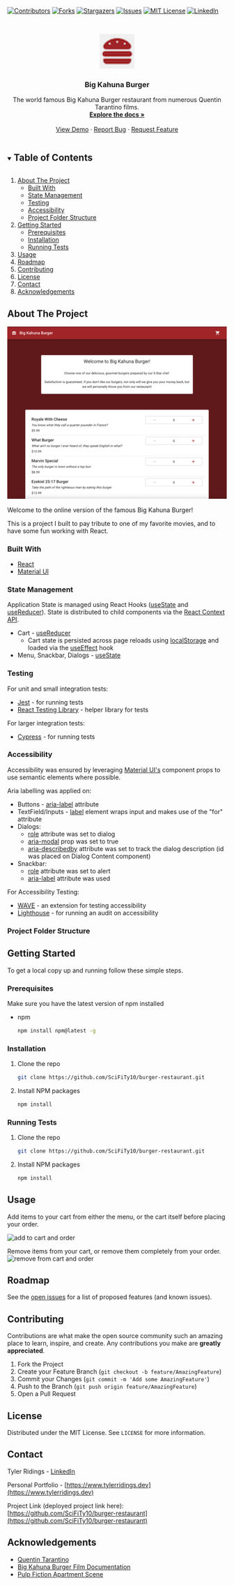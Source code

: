 <!--
*** To avoid retyping too much info. Do a search and replace for the following:
*** SciFiTy10, burger-restaurant, twitter_handle, email, Big Kahuna Burger, The world famous Big Kahuna Burger restaurant from numerous Quentin Tarantino films.
-->

<!-- PROJECT SHIELDS -->

[![Contributors][contributors-shield]][contributors-url]
[![Forks][forks-shield]][forks-url]
[![Stargazers][stars-shield]][stars-url]
[![Issues][issues-shield]][issues-url]
[![MIT License][license-shield]][license-url]
[![LinkedIn][linkedin-shield]][linkedin-url]

<!-- PROJECT LOGO -->
<br />
<p align="center">
  <a href="https://github.com/SciFiTy10/burger-restaurant">
    <img src="media/burger_logo.png" alt="Logo" width="80" height="80">
  </a>

  <h3 align="center">Big Kahuna Burger</h3>

  <p align="center">
    The world famous Big Kahuna Burger restaurant from numerous Quentin Tarantino films.
    <br />
    <a href="https://github.com/SciFiTy10/burger-restaurant"><strong>Explore the docs »</strong></a>
    <br />
    <br />
    <a href="https://github.com/SciFiTy10/burger-restaurant">View Demo</a>
    ·
    <a href="https://github.com/SciFiTy10/burger-restaurant/issues">Report Bug</a>
    ·
    <a href="https://github.com/SciFiTy10/burger-restaurant/issues">Request Feature</a>
  </p>
</p>

<!-- TABLE OF CONTENTS -->
<details open="open">
  <summary><h2 style="display: inline-block">Table of Contents</h2></summary>
  <ol>
    <li>
      <a href="#about-the-project">About The Project</a>
      <ul>
        <li><a href="#built-with">Built With</a></li>
        <li><a href="#state-management">State Management</a></li>
        <li><a href="#testing">Testing</a></li>
        <li><a href="#accessibility">Accessibility</a></li>
        <li><a href="#project-folder-structure">Project Folder Structure</a></li>
      </ul>
    </li>
    <li>
      <a href="#getting-started">Getting Started</a>
      <ul>
        <li><a href="#prerequisites">Prerequisites</a></li>
        <li><a href="#installation">Installation</a></li>
        <li><a href="#running-tests">Running Tests</a></li>
      </ul>
    </li>
    <li><a href="#usage">Usage</a></li>
    <li><a href="#roadmap">Roadmap</a></li>
    <li><a href="#contributing">Contributing</a></li>
    <li><a href="#license">License</a></li>
    <li><a href="#contact">Contact</a></li>
    <li><a href="#acknowledgements">Acknowledgements</a></li>
  </ol>
</details>

<!-- ABOUT THE PROJECT -->

## About The Project

<!--add link to main page -->
<img src="media/main_page.png" alt="main_page" >

Welcome to the online version of the famous Big Kahuna Burger!

This is a project I built to pay tribute to one of my favorite movies, and to have some fun working with React.

### Built With

- [React](https://reactjs.org)
- [Material UI](https://material-ui.com)

### State Management

Application State is managed using React Hooks ([useState](https://reactjs.org/docs/hooks-state.html) and [useReducer](https://reactjs.org/docs/hooks-reference.html#usereducer)). State is distributed to child components via the [React Context API](https://reactjs.org/docs/context.html).

- Cart - [useReducer](https://reactjs.org/docs/hooks-reference.html#usereducer)
  - Cart state is persisted across page reloads using [localStorage](https://developer.mozilla.org/en-US/docs/Web/API/Window/localStorage) and loaded via the [useEffect](https://reactjs.org/docs/hooks-effect.html) hook
- Menu, Snackbar, Dialogs - [useState](https://reactjs.org/docs/hooks-state.html)

### Testing

For unit and small integration tests:

- [Jest](https://jestjs.io/) - for running tests
- [React Testing Library](https://testing-library.com/docs/react-testing-library/intro/) - helper library for tests

For larger integration tests:

- [Cypress](https://www.cypress.io/) - for running tests

### Accessibility

Accessibility was ensured by leveraging [Material UI's](https://material-ui.com/) component props to use semantic elements where possible.

Aria labelling was applied on:

- Buttons - [aria-label](https://developer.mozilla.org/en-US/docs/Web/Accessibility/ARIA/ARIA_Techniques/Using_the_aria-label_attribute) attribute
- TextField/Inputs - [label](https://developer.mozilla.org/en-US/docs/Web/HTML/Element/label) element wraps input and makes use of the "for" attribute
- Dialogs:
  - [role](https://developer.mozilla.org/en-US/docs/Web/Accessibility/ARIA/Roles/dialog_role) attribute was set to dialog
  - [aria-modal](https://developer.mozilla.org/en-US/docs/Web/Accessibility/ARIA/Roles/dialog_role) prop was set to true
  - [aria-describedby](https://developer.mozilla.org/en-US/docs/Web/Accessibility/ARIA/Roles/dialog_role) attribute was set to track the dialog description (id was placed on Dialog Content component)
- Snackbar:
  - [role](https://developer.mozilla.org/en-US/docs/Web/Accessibility/ARIA/Roles/Alert_Role) attribute was set to alert
  - [aria-label](https://developer.mozilla.org/en-US/docs/Web/Accessibility/ARIA/ARIA_Techniques/Using_the_aria-label_attribute) attribute was used

For Accessibility Testing:

- [WAVE](https://wave.webaim.org/extension/) - an extension for testing accessibility
- [Lighthouse](https://developers.google.com/web/tools/lighthouse) - for running an audit on accessibility

### Project Folder Structure

<!-- GETTING STARTED -->

## Getting Started

To get a local copy up and running follow these simple steps.

### Prerequisites

Make sure you have the latest version of npm installed

- npm
  ```sh
  npm install npm@latest -g
  ```

### Installation

1. Clone the repo
   ```sh
   git clone https://github.com/SciFiTy10/burger-restaurant.git
   ```
2. Install NPM packages
   ```sh
   npm install
   ```

### Running Tests

1. Clone the repo
   ```sh
   git clone https://github.com/SciFiTy10/burger-restaurant.git
   ```
2. Install NPM packages
   ```sh
   npm install
   ```

<!-- USAGE EXAMPLES -->

## Usage

Add items to your cart from either the menu, or the cart itself before placing your order.

<!--add items and order -->
<img src="media/add_to_cart_and_order.gif" alt="add to cart and order" >

Remove items from your cart, or remove them completely from your order.
<img src="media/remove_from_cart_and_order.gif" alt="remove from cart and order" >

<!-- ROADMAP -->

## Roadmap

See the [open issues](https://github.com/SciFiTy10/burger-restaurant/issues) for a list of proposed features (and known issues).

<!-- CONTRIBUTING -->

## Contributing

Contributions are what make the open source community such an amazing place to learn, inspire, and create. Any contributions you make are **greatly appreciated**.

1. Fork the Project
2. Create your Feature Branch (`git checkout -b feature/AmazingFeature`)
3. Commit your Changes (`git commit -m 'Add some AmazingFeature'`)
4. Push to the Branch (`git push origin feature/AmazingFeature`)
5. Open a Pull Request

<!-- LICENSE -->

## License

Distributed under the MIT License. See `LICENSE` for more information.

<!-- CONTACT -->

## Contact

Tyler Ridings - [LinkedIn](https://www.linkedin.com/in/tyler-ridings-24804585/)

Personal Portfolio - [https://www.tylerridings.dev](https://www.tylerridings.dev)

Project Link (deployed project link here): [https://github.com/SciFiTy10/burger-restaurant](https://github.com/SciFiTy10/burger-restaurant)

<!-- ACKNOWLEDGEMENTS -->

## Acknowledgements

- [Quentin Tarantino](https://www.imdb.com/name/nm0000233/)
- [Big Kahuna Burger Film Documentation](https://en.wikipedia.org/wiki/Big_Kahuna_Burger)
- [Pulp Fiction Apartment Scene](https://www.youtube.com/watch?v=Y6YBKdmOlM8&t=357s)

<!-- MARKDOWN LINKS & IMAGES -->
<!-- https://www.markdownguide.org/basic-syntax/#reference-style-links -->

[contributors-shield]: https://img.shields.io/github/contributors/SciFiTy10/burger-restaurant.svg?style=for-the-badge
[contributors-url]: https://github.com/SciFiTy10/burger-restaurant/graphs/contributors
[forks-shield]: https://img.shields.io/github/forks/SciFiTy10/burger-restaurant.svg?style=for-the-badge
[forks-url]: https://github.com/SciFiTy10/burger-restaurant/network/members
[stars-shield]: https://img.shields.io/github/stars/SciFiTy10/burger-restaurant.svg?style=for-the-badge
[stars-url]: https://github.com/SciFiTy10/burger-restaurant/stargazers
[issues-shield]: https://img.shields.io/github/issues/SciFiTy10/burger-restaurant.svg?style=for-the-badge
[issues-url]: https://github.com/SciFiTy10/burger-restaurant/issues
[license-shield]: https://img.shields.io/github/license/SciFiTy10/burger-restaurant.svg?style=for-the-badge
[license-url]: https://github.com/SciFiTy10/burger-restaurant/LICENSE.txt
[linkedin-shield]: https://img.shields.io/badge/-LinkedIn-black.svg?style=for-the-badge&logo=linkedin&colorB=555
[linkedin-url]: https://www.linkedin.com/in/tyler-ridings-24804585/

